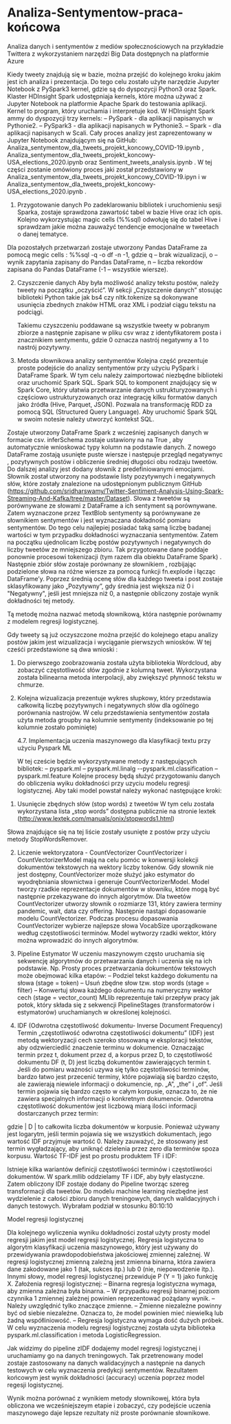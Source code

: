 # Analiza-Sentymentow-praca-końcowa
Analiza danych i sentymentów z mediów społecznościowych na przykładzie Twittera z wykorzystaniem narzędzi Big Data dostępnych na platformie Azure



Kiedy tweety znajdują się w bazie, można przejść do kolejnego kroku jakim jest ich analiza i prezentacja. Do tego celu zostało użyte narzędzie Jupyter Notebook z PySpark3 kernel, gdzie są do dyspozycji  Python3 oraz Spark. Klaster HDInsight Spark udostępniaja kernels, które można używać z  Jupyter Notebook na platformie Apache Spark do testowania aplikacji. Kernel to program, który uruchamia i interpretuje kod. W HDInsight Spark ammy do dyspozycji trzy kernels: 
– PySpark - dla aplikacji napisanych w Pythonie2.
– PySpark3 - dla aplikacji napisanych w Pythonie3.
– Spark - dla aplikacji napisanych w Scali.
	Cały proces analizy jest zaprezentowany w Jupyter Notebook znajdującym się na GitHub:  Analiza_sentymentow_dla_tweets_projekt_koncowy_COVID-19.ipynb , Analiza_sentymentow_dla_tweets_projekt_koncowy-USA_elections_2020.ipynb oraz Sentiment_tweets_analysis.ipynb .
	W tej części zostanie omówiony proces jaki został przedstawiony w Analiza_sentymentow_dla_tweets_projekt_koncowy_COVID-19.ipyn i w  Analiza_sentymentow_dla_tweets_projekt_koncowy-USA_elections_2020.ipynb .

1) Przygotowanie danych
	Po zadeklarowaniu bibliotek i uruchomieniu sesji Sparka, zostaje sprawdzona zawartość tabel w bazie Hive oraz ich opis.  
	Kolejno wykorzystując magic cells (%%sql) odwołuję się do tabel Hive i sprawdzam jakie można zauważyć tendencje emocjonalne w tweetach o danej tematyce.
	
Dla pozostałych przetwarzań zostaje utworzony Pandas DataFrame za pomocą megic cells : %%sql -q -o df -n -1, gdzie q – brak wizualizacji, o – wynik zapytania zapisany do Pandas DataFrame, n – liczba rekordów zapisana do Pandas DataFrame (-1 – wszystkie wiersze).
	
2) Czyszczenie danych
	Aby była możliwość analizy tekstu postów, należy tweety na początku „oczyścić”.  W sekcji „Czyszczenie danych” stosując biblioteki Python  takie jak bs4 czy nltk.tokenize są dokonywane usunięcia zbednych znaków HTML oraz XML i podział ciągu tekstu na podciągi. 




	Takiemu czyszczeniu poddawane są wszystkie tweety w pobranym zbiorze a następnie zapisane w pliku csv wraz z identyfikatorem posta i znacznikiem sentymentu, gdzie 0 oznacza nastrój negatywny a 1 to nastrój pozytywny.
	
3)  Metoda słownikowa analizy sentymentów
       	Kolejna część prezentuje proste podejście do analizy sentymentów przy użyciu PySpark i DataFrame Spark. W tym celu należy zaimportować niezbędne biblioteki oraz uruchomić Spark SQL. Spark SQL to komponent znajdujący się w Spark Core, który ułatwia przetwarzanie danych ustrukturyzowanych i częściowo ustrukturyzowanych oraz integrację kilku formatów danych jako źródła (Hive, Parquet, JSON). Pozwala na transformację RDD za pomocą SQL (Structured Query Language). Aby uruchomić Spark SQL w swoim notesie należy utworzyć kontekst SQL.
       
Zostaje utworzony DataFrame Spark z wcześniej zapisanych danych w formacie csv.
inferSchema  zostaje ustawiony na na True , aby automatycznie wnioskować typy kolumn na podstawie danych. 
Z nowego DataFrame zostają usunięte puste wiersze i następuje przegląd negatywnyc , pozytywnych  postów i obliczenie średniej długości obu rodzaju tweetów. 
Do dalszej analizy jest dodany słownik z predefiniowanymi emocjami.
Słownik został utworzony na podstawie listy pozytywnych i negatywnych słów, które zostały znalezione na udostępnionym publicznym GitHub (https://github.com/sridharswamy/Twitter-Sentiment-Analysis-Using-Spark-Streaming-And-Kafka/tree/master/Dataset).
Słowa z tweetów są porównywane ze słowami z DataFrame a ich sentyment są porównywane. Zatem wyznaczone przez TextBlob sentymenty są porównywane ze słownikiem sentymentów i jest wyznaczana dokładność pomiaru sentymentów. 
       Do tego celu najlepiej posiadać taką samą liczbę badanej wartości w tym przypadku dokładności wyznaczania sentymentów. Zatem na początku ujednolicam liczbę postów pozytywnych i negatywnych do liczby tweetów ze mniejszego zbioru. Tak przygotowane dane poddaje ponownie procesowi tokenizacji (tym razem dla obiektu DataFrame Spark) .  Następnie zbiór słów zostaje porównany ze słownikiem , rozbijając podzielone słowa na różne wiersze za pomocą funkcji fn.explode i łącząc DataFrame’y. Poprzez średnią ocenę słów dla każdego tweeta i post zostaje sklasyfikowany jako „Pozytywny”, gdy średnia jest większa niż 0 i "Negatywny", jeśli jest mniejsza niż 0, a następnie obliczony zostaje wynik dokładności tej metody.
           
   Tą metodę można nazwać metodą słownikową, która następnie porównamy z modelem regresji logistycznej.



Gdy tweety są już oczyszczone można przejść do kolejnego etapu analizy postów jakim jest wizualizacja i wyciąganie pierwszych wniosków. 
W tej cześći przedstawione są dwa wnioski :
1. Do pierwszego zoobrazowania została użyta bibliotekia Wordcloud, aby zobaczyć częstotliwość słów zgodnie z kolumną tweet. Wykorzystana została bilinearna metoda interpolacji, aby zwiększyć płynność tekstu w chmurze.

2. Kolejna wizualizacja prezentuje wykres słupkowy, który przedstawia całkowitą liczbę pozytywnych i negatywnych słów dla ogólnego porównania nastrojów. W celu przedstawienia sentymentów została użyta metoda groupby na kolumnie sentymenty (indeksowanie po tej kolumnie zostało pominięte)




   4.7. Implementacja uczenia maszynowego dla klasyfikacji textu przy użyciu Pyspark ML

	W tej czeście będzie wykorzystywane metody z następujących bibliotek:
– pyspark.ml
– pyspark.ml.linalg
--pyspark.ml.classification
– pyspark.ml.feature
Kolejne procesy będą służyć przygotowaniu danych do obliczenia wyiku dokładności przy uzyciu modelu regresji logistycznej.
Aby taki model powstał należy wykonać następujące kroki:
1) Usunięcie zbędnych słów (stop words) z tweetów 
W tym celu została wykorzystana lista „stop words” dostępna publicznie na stronie lextek (http://www.lextek.com/manuals/onix/stopwords1.html)










Słowa znajdujące się na tej liście zostały usunięte z postów przy użyciu metody StopWordsRemover.






2) Liczenie wektoryzatora - CountVectorizer
CountVectorizer i CountVectorizerModel mają na celu pomóc w konwersji kolekcji dokumentów tekstowych na wektory liczby tokenów. Gdy słownik nie jest dostępny, CountVectorizer może służyć jako estymator do wyodrębniania słownictwa i generuje CountVectorizerModel. Model tworzy rzadkie reprezentacje dokumentów w słowniku, które mogą być następnie przekazywane do innych algorytmów. 
Dla tweetów CountVectorizer utworzy słownik o rozmiarze 131, który zawiera terminy pandemic, wait, data czy offering. Następnie nastąpi dopasowanie modelu CountVectorizer. Podczas procesu dopasowania CountVectorizer wybierze najlepsze słowa VocabSize uporządkowane według częstotliwości terminów. Model wytworzy rzadki wektor, który można wprowadzić do innych algorytmów.

3) Pipeline Estymator
W uczeniu maszynowym często uruchamia się sekwencję algorytmów do przetwarzania danych i uczenia się na ich podstawie. Np. Prosty proces przetwarzania dokumentów tekstowych może obejmować kilka etapów:
– Podziel tekst każdego dokumentu na słowa (stage = token)
– Usuń zbędne słow tzw. stop words (stage = filter)
– Konwertuj słowa każdego dokumentu na numeryczny wektor cech (stage = vector_count)
MLlib reprezentuje taki przepływ pracy jak potok, który składa się z sekwencji PipelineStages (transformatorów i estymatorów) uruchamianych w określonej kolejności. 





4) IDF (Odwrotna częstotliwość dokumentu- Inverse Document Frequency)
Termin „częstotliwość odwrotna częstotliwości dokumentu” (IDF) jest metodą wektoryzacji cech szeroko stosowaną w eksploracji tekstów, aby odzwierciedlić znaczenie terminu w dokumencie. Oznaczając termin przez t, dokument przez d, a korpus przez D, to częstotliwość dokumentu DF (t, D) jest liczbą dokumentów zawierających termin t. Jeśli do pomiaru ważności uzywa się tylko częstotliwości terminów, bardzo łatwo jest przecenić terminy, które pojawiają się bardzo często, ale zawierają niewiele informacji o dokumencie, np. „A”, „the” i „of”. Jeśli termin pojawia się bardzo często w całym korpusie, oznacza to, że nie zawiera specjalnych informacji o konkretnym dokumencie. Odwrotna częstotliwość dokumentów jest liczbową miarą ilości informacji dostarczanych przez termin:



gdzie | D | to całkowita liczba dokumentów w korpusie. Ponieważ używany jest logarytm, jeśli termin pojawia się we wszystkich dokumentach, jego wartość IDF przyjmuje wartość 0. Należy zauważyć, że stosowany jest termin wygładzający, aby uniknąć dzielenia przez zero dla terminów spoza korpusu. Wartość TF-IDF jest po prostu produktem TF i IDF:



Istnieje kilka wariantów definicji częstotliwości terminów i częstotliwości dokumentów. W spark.mllib oddzielamy TF i IDF, aby były elastyczne.
Zatem obliczony IDF zostaje dodany do Pipeline tworząc szereg transformacji dla tweetów.
Do modelu machine learning niezbędne jest wydzielenie z całości zbioru danych treningowych, danych walidacyjnych i danych testowych. Wybrałam podział w stosunku 80:10:10 


Model regresji logistycznej

Dla kolejnego wyliczenia wyniku dokładności został użyty prosty model regresji jakim jest model regresji logistycznej. Regresja logistyczna to algorytm klasyfikacji uczenia maszynowego, który jest używany do przewidywania prawdopodobieństwa jakościowej zmiennej zależnej. W regresji logistycznej zmienną zależną jest zmienna binarna, która zawiera dane zakodowane jako 1 (tak, sukces itp.) lub 0 (nie, niepowodzenie itp.). Innymi słowy, model regresji logistycznej przewiduje P (Y = 1) jako funkcję X.
Założenia regresji logistycznej:
– Binarna regresja logistyczna wymaga, aby zmienna zależna była binarna.
– W przypadku regresji binarnej poziom czynnika 1 zmiennej zależnej powinien reprezentować pożądany wynik.
– Należy uwzględnić tylko znaczące zmienne.
– Zmienne niezależne powinny być od siebie niezależne. Oznacza to, że model powinien mieć niewielką lub żadną współliniowość.
– Regresja logistyczna wymaga dość dużych próbek.
W celu wyznaczenia modelu regresji logistycznej została użyta biblioteka pyspark.ml.classification i metoda LogisticRegression. 

Jak widzimy do pipeline zIDF dodajemy model regresji logistycznej i uruchamiamy go na danych treningowych. Tak przetrenowany model zostaje zastosowany na danych walidacyjnych a następnie na danych testowych w celu wyznaczenia predykcji sentymentów.
Rezultatem końcowym jest wynik dokładności (accuracy) uczenia poprzez model regesji logistycznej. 


Wynik można porównać z wynikiem metody słownikowej, która była obliczona we wcześniejszeym etapie i zobaczyć, czy podejście uczenia maszynowego daje lepsze rezultaty niż proste porównanie słownikowe.
